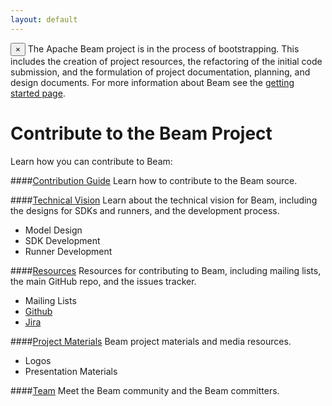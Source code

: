 ```yaml
---
layout: default
---
```

<p>
  <div class="alert alert-info alert-dismissible" role="alert">
  <span class="glyphicon glyphicon-flag" aria-hidden="true"></span>
  <button type="button" class="close" data-dismiss="alert" aria-label="Close"><span aria-hidden="true">&times;</span></button>
  The Apache Beam project is in the process of bootstrapping. This includes the creation of project resources, the refactoring of the initial code submission, and the formulation of project documentation, planning, and design documents. For more information about Beam see the <a href="/getting_started/">getting started page</a>.
  </div>
</p>

# Contribute to the Beam Project

Learn how you can contribute to Beam:

####[Contribution Guide](contribution.html)
Learn how to contribute to the Beam source.

####[Technical Vision](technical-vision.html)
Learn about the technical vision for Beam, including the designs for SDKs and runners, and the development process.

* Model Design
* SDK Development
* Runner Development

####[Resources](resources.html)
Resources for contributing to Beam, including mailing lists, the main GitHub repo, and the issues tracker.

* Mailing Lists
* [Github](https://github.com/apache/incubator-beam)
* [Jira](https://issues.apache.org/jira/browse/BEAM/?selectedTab=com.atlassian.jira.jira-projects-plugin:summary-panel)

####[Project Materials](proj-materials.html)
Beam project materials and media resources.

* Logos
* Presentation Materials

####[Team](team.html)
Meet the Beam community and the Beam committers.
